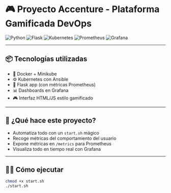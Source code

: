 # 🎮 Proyecto Accenture - Plataforma Gamificada DevOps

![Python](https://img.shields.io/badge/Python-3.11-blue)
![Flask](https://img.shields.io/badge/Flask-lightgrey?logo=flask)
![Kubernetes](https://img.shields.io/badge/K8s-Automation-blue?logo=kubernetes)
![Prometheus](https://img.shields.io/badge/Prometheus-Metrics-orange?logo=prometheus)
![Grafana](https://img.shields.io/badge/Grafana-Dashboarding-yellow?logo=grafana)

---

## 📦 Tecnologías utilizadas

- 🐳 Docker + Minikube
- ⚙️ Kubernetes con Ansible
- 🧪 Flask app (con métricas Prometheus)
- 📊 Dashboards en Grafana
- 🎮 Interfaz HTML/JS estilo gamificado

---

## 🚀 ¿Qué hace este proyecto?

- Automatiza todo con un `start.sh` mágico
- Recoge métricas del comportamiento del usuario
- Expone métricas en `/metrics` para Prometheus
- Visualiza todo en tiempo real con Grafana

---

## 🧙‍♂️ Cómo ejecutar

```bash
chmod +x start.sh
./start.sh

